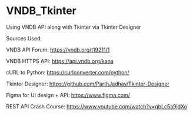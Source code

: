 # VNDB_Tkinter
Using VNDB API along with Tkinter via Tkinter Designer

Sources Used:

VNDB API Forum: https://vndb.org/t19211/1

VNDB HTTPS API: https://api.vndb.org/kana

cURL to Python: https://curlconverter.com/python/

Tkinter Designer: https://github.com/ParthJadhav/Tkinter-Designer

Figma for UI design + API: https://www.figma.com/

REST API Crash Course: https://www.youtube.com/watch?v=qbLc5a9jdXo


